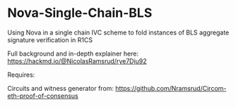 # Nova-Single-Chain-BLS
Using Nova in a single chain IVC scheme to fold instances of BLS aggregate signature verification in R1CS

Full background and in-depth explainer here: https://hackmd.io/@NicolasRamsrud/rye7Dju92

Requires:

Circuits and witness generator from: https://github.com/Nramsrud/Circom-eth-proof-of-consensus
